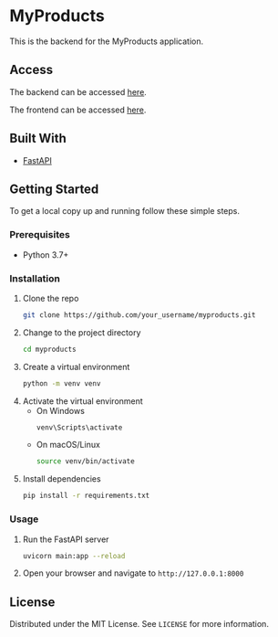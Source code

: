 # MyProducts

This is the backend for the MyProducts application.

## Access

The backend can be accessed [here](https://my-products-backend.vercel.app/).

The frontend can be accessed [here](https://my-products-frontend.vercel.app/).

## Built With

- [FastAPI](https://fastapi.tiangolo.com/)

## Getting Started

To get a local copy up and running follow these simple steps.

### Prerequisites

- Python 3.7+

### Installation

1. Clone the repo
    ```sh
    git clone https://github.com/your_username/myproducts.git
    ```
2. Change to the project directory
    ```sh
    cd myproducts
    ```
3. Create a virtual environment
    ```sh
    python -m venv venv
    ```
4. Activate the virtual environment
    - On Windows
        ```sh
        venv\Scripts\activate
        ```
    - On macOS/Linux
        ```sh
        source venv/bin/activate
        ```
5. Install dependencies
    ```sh
    pip install -r requirements.txt
    ```

### Usage

1. Run the FastAPI server
    ```sh
    uvicorn main:app --reload
    ```
2. Open your browser and navigate to `http://127.0.0.1:8000`

## License

Distributed under the MIT License. See `LICENSE` for more information.